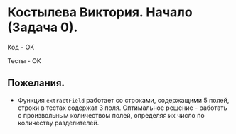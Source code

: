 # Костылева Виктория. Начало (Задача 0).

Код - ОК

Тесты - ОК

## Пожелания.

- Функция `extractField` работает со строками, содержащими 5 полей, строки в тестах содержат 3 поля. Оптимальное решение - работать с произвольным количеством полей, определяя их число по количеству разделителей.
